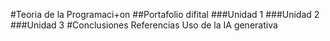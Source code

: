 #Teoria de la Programaci+on
##Portafolio difital
###Unidad 1
###Unidad 2
###Unidad 3
#Conclusiones
Referencias
Uso de la IA generativa
